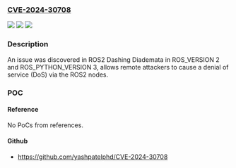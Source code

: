 ### [CVE-2024-30708](https://cve.mitre.org/cgi-bin/cvename.cgi?name=CVE-2024-30708)
![](https://img.shields.io/static/v1?label=Product&message=n%2Fa&color=blue)
![](https://img.shields.io/static/v1?label=Version&message=n%2Fa&color=blue)
![](https://img.shields.io/static/v1?label=Vulnerability&message=n%2Fa&color=brighgreen)

### Description

An issue was discovered in ROS2 Dashing Diademata in ROS_VERSION 2 and ROS_PYTHON_VERSION 3, allows remote attackers to cause a denial of service (DoS) via the ROS2 nodes.

### POC

#### Reference
No PoCs from references.

#### Github
- https://github.com/yashpatelphd/CVE-2024-30708

